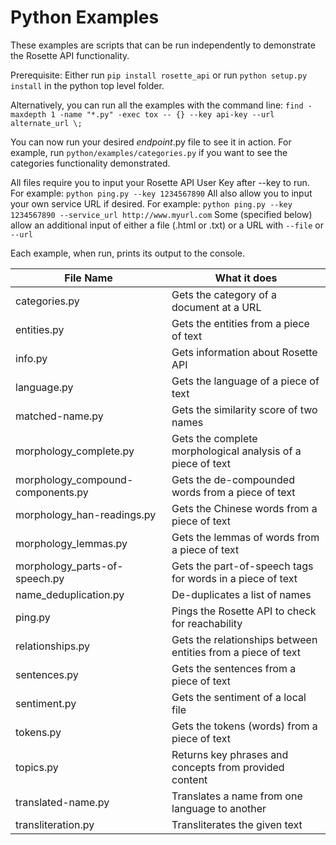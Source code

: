 Python Examples
==================

These examples are scripts that can be run independently to demonstrate the Rosette API functionality.

Prerequisite: Either run `pip install rosette_api` or run `python setup.py install` in the python top level folder.

Alternatively, you can run all the examples with the command line:
`find -maxdepth 1 -name "*.py" -exec tox -- {} --key api-key --url alternate_url \;`

You can now run your desired _endpoint_.py file to see it in action.
For example, run `python/examples/categories.py` if you want to see the categories
functionality demonstrated.

All files require you to input your Rosette API User Key after --key to run.
For example: `python ping.py --key 1234567890`
All also allow you to input your own service URL if desired.
For example: `python ping.py --key 1234567890 --service_url http://www.myurl.com`
Some (specified below) allow an additional input of either a file (.html or .txt) or a URL with `--file` or `--url`

Each example, when run, prints its output to the console.

| File Name                     | What it does                                          |
| -------------                 |-------------                                        |
| categories.py                    | Gets the category of a document at a URL              |
| entities.py                      | Gets the entities from a piece of text                |
| info.py                          | Gets information about Rosette API                    |
| language.py                      | Gets the language of a piece of text                  |
| matched-name.py                  | Gets the similarity score of two names                |
| morphology_complete.py               | Gets the complete morphological analysis of a piece of text|
| morphology_compound-components.py    | Gets the de-compounded words from a piece of text     |
| morphology_han-readings.py           | Gets the Chinese words from a piece of text           |
| morphology_lemmas.py                 | Gets the lemmas of words from a piece of text         |
| morphology_parts-of-speech.py        | Gets the part-of-speech tags for words in a piece of text |
| name_deduplication.py                | De-duplicates a list of names |
| ping.py                          | Pings the Rosette API to check for reachability       |
| relationships.py                      | Gets the relationships between entities from a piece of text                |
| sentences.py                     | Gets the sentences from a piece of text               |
| sentiment.py                     | Gets the sentiment of a local file                    |
| tokens.py                        | Gets the tokens (words) from a piece of text          |
| topics.py | Returns key phrases and concepts from provided content |
| translated-name.py               | Translates a name from one language to another        |
| transliteration.py               | Transliterates the given text |

